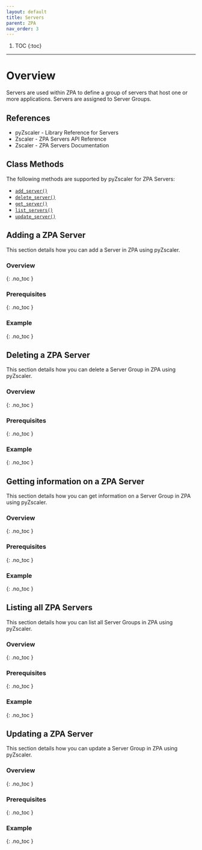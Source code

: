```yaml
---
layout: default 
title: Servers
parent: ZPA 
nav_order: 3
---
```

1. TOC
{:toc}

---
# Overview

Servers are used within ZPA to define a group of servers that host one or more applications. Servers are 
assigned to Server Groups.

## References
- pyZscaler - Library Reference for Servers
- Zscaler - ZPA Servers API Reference
- Zscaler - ZPA Servers Documentation

## Class Methods
The following methods are supported by pyZscaler for ZPA Servers:

- [`add_server()`](https://pyzscaler.readthedocs.io/en/latest/zs/zpa/servers.html#pyzscaler.zpa.servers.AppServersAPI.add_server)
- [`delete_server()`](https://pyzscaler.readthedocs.io/en/latest/zs/zpa/servers.html#pyzscaler.zpa.servers.AppServersAPI.delete_server)
- [`get_server()`](https://pyzscaler.readthedocs.io/en/latest/zs/zpa/servers.html#pyzscaler.zpa.servers.AppServersAPI.get_server)
- [`list_servers()`](https://pyzscaler.readthedocs.io/en/latest/zs/zpa/servers.html#pyzscaler.zpa.servers.AppServersAPI.list_servers)
- [`update_server()`](https://pyzscaler.readthedocs.io/en/latest/zs/zpa/servers.html#pyzscaler.zpa.servers.AppServersAPI.update_server)

## Adding a ZPA Server
This section details how you can add a Server in ZPA using pyZscaler.

### Overview
{: .no_toc }


### Prerequisites
{: .no_toc }

### Example
{: .no_toc }

## Deleting a ZPA Server
This section details how you can delete a Server Group in ZPA using pyZscaler.
### Overview
{: .no_toc }

### Prerequisites
{: .no_toc }

### Example
{: .no_toc }

## Getting information on a ZPA Server
This section details how you can get information on a Server Group in ZPA using pyZscaler.
### Overview
{: .no_toc }

### Prerequisites
{: .no_toc }

### Example
{: .no_toc }

## Listing all ZPA Servers
This section details how you can list all Server Groups in ZPA using pyZscaler.
### Overview
{: .no_toc }

### Prerequisites
{: .no_toc }

### Example
{: .no_toc }

## Updating a ZPA Server
This section details how you can update a Server Group in ZPA using pyZscaler.
### Overview
{: .no_toc }

### Prerequisites
{: .no_toc }

### Example
{: .no_toc }
